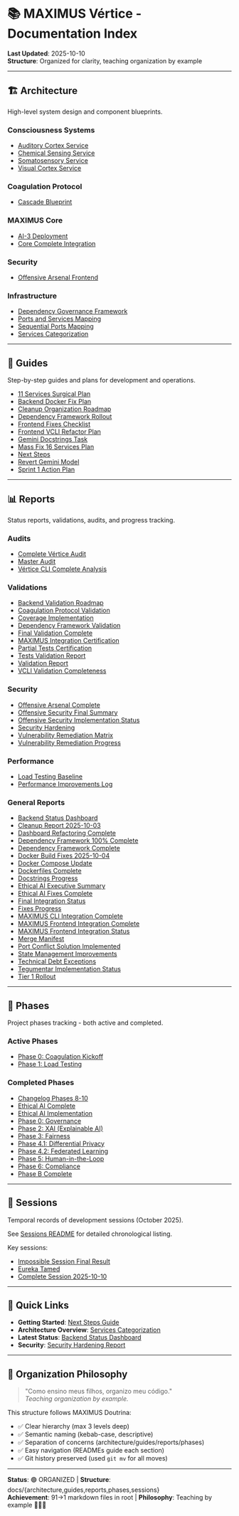 # 📚 MAXIMUS Vértice - Documentation Index

**Last Updated**: 2025-10-10  
**Structure**: Organized for clarity, teaching organization by example

---

## 🏗️ Architecture

High-level system design and component blueprints.

### Consciousness Systems
- [Auditory Cortex Service](./architecture/consciousness/auditory-cortex-service.md)
- [Chemical Sensing Service](./architecture/consciousness/chemical-sensing-service.md)
- [Somatosensory Service](./architecture/consciousness/somatosensory-service.md)
- [Visual Cortex Service](./architecture/consciousness/visual-cortex-service.md)

### Coagulation Protocol
- [Cascade Blueprint](./architecture/coagulation/cascade-blueprint.md)

### MAXIMUS Core
- [AI-3 Deployment](./architecture/maximus/ai-3-deployment.md)
- [Core Complete Integration](./architecture/maximus/core-complete-integration.md)

### Security
- [Offensive Arsenal Frontend](./architecture/security/offensive-arsenal-frontend.md)

### Infrastructure
- [Dependency Governance Framework](./architecture/dependency-governance-framework.md)
- [Ports and Services Mapping](./architecture/ports-and-services-mapping.md)
- [Sequential Ports Mapping](./architecture/sequential-ports-mapping.md)
- [Services Categorization](./architecture/services-categorization.md)

---

## 📖 Guides

Step-by-step guides and plans for development and operations.

- [11 Services Surgical Plan](./guides/11-services-surgical-plan.md)
- [Backend Docker Fix Plan](./guides/backend-docker-fix-plan.md)
- [Cleanup Organization Roadmap](./guides/cleanup-organization-roadmap.md)
- [Dependency Framework Rollout](./guides/dependency-framework-rollout.md)
- [Frontend Fixes Checklist](./guides/frontend-fixes-checklist.md)
- [Frontend VCLI Refactor Plan](./guides/frontend-vcli-refactor-plan.md)
- [Gemini Docstrings Task](./guides/gemini-docstrings-task.md)
- [Mass Fix 16 Services Plan](./guides/mass-fix-16-services-plan.md)
- [Next Steps](./guides/next-steps.md)
- [Revert Gemini Model](./guides/revert-gemini-model.md)
- [Sprint 1 Action Plan](./guides/sprint-1-action-plan.md)

---

## 📊 Reports

Status reports, validations, audits, and progress tracking.

### Audits
- [Complete Vértice Audit](./reports/audits/complete-vertice-audit.md)
- [Master Audit](./reports/audits/master-audit.md)
- [Vértice CLI Complete Analysis](./reports/audits/vertice-cli-complete-analysis.md)

### Validations
- [Backend Validation Roadmap](./reports/validations/backend-validation-roadmap.md)
- [Coagulation Protocol Validation](./reports/validations/coagulation-protocol-validation.md)
- [Coverage Implementation](./reports/validations/coverage-implementation.md)
- [Dependency Framework Validation](./reports/validations/dependency-framework-validation.md)
- [Final Validation Complete](./reports/validations/final-validation-complete.md)
- [MAXIMUS Integration Certification](./reports/validations/maximus-integration-certification.md)
- [Partial Tests Certification](./reports/validations/partial-tests-certification.md)
- [Tests Validation Report](./reports/validations/tests-validation-report.md)
- [Validation Report](./reports/validations/validation-report.md)
- [VCLI Validation Completeness](./reports/validations/vcli-validation-completeness.md)

### Security
- [Offensive Arsenal Complete](./reports/security/offensive-arsenal-complete.md)
- [Offensive Security Final Summary](./reports/security/offensive-security-final-summary.md)
- [Offensive Security Implementation Status](./reports/security/offensive-security-implementation-status.md)
- [Security Hardening](./reports/security/security-hardening.md)
- [Vulnerability Remediation Matrix](./reports/security/vulnerability-remediation-matrix.md)
- [Vulnerability Remediation Progress](./reports/security/vulnerability-remediation-progress.md)

### Performance
- [Load Testing Baseline](./reports/performance/load-testing-baseline.md)
- [Performance Improvements Log](./reports/performance/performance-improvements-log.md)

### General Reports
- [Backend Status Dashboard](./reports/backend-status-dashboard.md)
- [Cleanup Report 2025-10-03](./reports/cleanup-report-2025-10-03.md)
- [Dashboard Refactoring Complete](./reports/dashboard-refactoring-complete.md)
- [Dependency Framework 100% Complete](./reports/dependency-framework-100-percent.md)
- [Dependency Framework Complete](./reports/dependency-framework-complete.md)
- [Docker Build Fixes 2025-10-04](./reports/docker-build-fixes-2025-10-04.md)
- [Docker Compose Update](./reports/docker-compose-update.md)
- [Dockerfiles Complete](./reports/dockerfiles-complete.md)
- [Docstrings Progress](./reports/docstrings-progress.md)
- [Ethical AI Executive Summary](./reports/ethical-ai-executive-summary.md)
- [Ethical AI Fixes Complete](./reports/ethical-ai-fixes-complete.md)
- [Final Integration Status](./reports/final-integration-status.md)
- [Fixes Progress](./reports/fixes-progress.md)
- [MAXIMUS CLI Integration Complete](./reports/maximus-cli-integration-complete.md)
- [MAXIMUS Frontend Integration Complete](./reports/maximus-frontend-integration-complete.md)
- [MAXIMUS Frontend Integration Status](./reports/maximus-frontend-integration-status.md)
- [Merge Manifest](./reports/merge-manifest.md)
- [Port Conflict Solution Implemented](./reports/port-conflict-solution-implemented.md)
- [State Management Improvements](./reports/state-management-improvements.md)
- [Technical Debt Exceptions](./reports/technical-debt-exceptions.md)
- [Tegumentar Implementation Status](./reports/tegumentar-implementation-status.md)
- [Tier 1 Rollout](./reports/tier-1-rollout.md)

---

## 🔄 Phases

Project phases tracking - both active and completed.

### Active Phases
- [Phase 0: Coagulation Kickoff](./phases/active/phase-0-coagulation-kickoff.md)
- [Phase 1: Load Testing](./phases/active/phase-1-load-testing.md)

### Completed Phases
- [Changelog Phases 8-10](./phases/completed/changelog-phases-8-10.md)
- [Ethical AI Complete](./phases/completed/ethical-ai-complete.md)
- [Ethical AI Implementation](./phases/completed/ethical-ai-implementation.md)
- [Phase 0: Governance](./phases/completed/phase-0-governance.md)
- [Phase 2: XAI (Explainable AI)](./phases/completed/phase-2-xai.md)
- [Phase 3: Fairness](./phases/completed/phase-3-fairness.md)
- [Phase 4.1: Differential Privacy](./phases/completed/phase-4-1-differential-privacy.md)
- [Phase 4.2: Federated Learning](./phases/completed/phase-4-2-federated-learning.md)
- [Phase 5: Human-in-the-Loop](./phases/completed/phase-5-human-in-the-loop.md)
- [Phase 6: Compliance](./phases/completed/phase-6-compliance.md)
- [Phase B Complete](./phases/completed/phase-b-complete.md)

---

## 📅 Sessions

Temporal records of development sessions (October 2025).

See [Sessions README](./sessions/README.md) for detailed chronological listing.

Key sessions:
- [Impossible Session Final Result](./sessions/2025-10/impossible-session-final-result.md)
- [Eureka Tamed](./sessions/2025-10/eureka-tamed.md)
- [Complete Session 2025-10-10](./sessions/2025-10/complete-session-2025-10-10.md)

---

## 🎯 Quick Links

- **Getting Started**: [Next Steps Guide](./guides/next-steps.md)
- **Architecture Overview**: [Services Categorization](./architecture/services-categorization.md)
- **Latest Status**: [Backend Status Dashboard](./reports/backend-status-dashboard.md)
- **Security**: [Security Hardening Report](./reports/security/security-hardening.md)

---

## 📝 Organization Philosophy

> "Como ensino meus filhos, organizo meu código."  
> *Teaching organization by example.*

This structure follows MAXIMUS Doutrina:
- ✅ Clear hierarchy (max 3 levels deep)
- ✅ Semantic naming (kebab-case, descriptive)
- ✅ Separation of concerns (architecture/guides/reports/phases)
- ✅ Easy navigation (READMEs guide each section)
- ✅ Git history preserved (used `git mv` for all moves)

---

**Status**: 🟢 ORGANIZED | **Structure**: docs/{architecture,guides,reports,phases,sessions}  
**Achievement**: 91→1 markdown files in root | **Philosophy**: Teaching by example 👨‍👧‍👦
